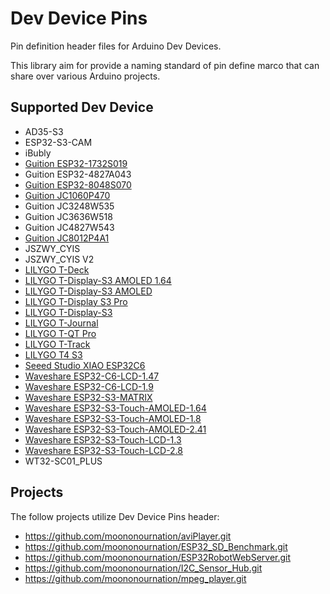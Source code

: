 # Dev Device Pins

Pin definition header files for Arduino Dev Devices.

This library aim for provide a naming standard of pin define marco that can share over various Arduino projects.

## Supported Dev Device

* AD35-S3
* ESP32-S3-CAM
* iBubly
* [Guition ESP32-1732S019](https://www.aliexpress.com/item/1005005059421229.html)
* Guition ESP32-4827A043
* [Guition ESP32-8048S070](https://www.aliexpress.com/item/1005004952726089.html)
* [Guition JC1060P470](https://www.aliexpress.com/item/1005008328088576.html)
* Guition JC3248W535
* Guition JC3636W518
* Guition JC4827W543
* [Guition JC8012P4A1](https://www.aliexpress.com/item/1005008789890066.html)
* JSZWY_CYIS
* JSZWY_CYIS V2
* [LILYGO T-Deck](https://www.lilygo.cc/products/t-deck?bg_ref=Ts2JN05e23)
* [LILYGO T-Display-S3 AMOLED 1.64](https://www.lilygo.cc/products/t-display-s3-amoled-1-64?bg_ref=Ts2JN05e23)
* [LILYGO T-Display-S3 AMOLED](https://www.lilygo.cc/products/t-display-s3-amoled?bg_ref=Ts2JN05e23)
* [LILYGO T-Display S3 Pro](https://www.lilygo.cc/products/t-display-s3-pro?bg_ref=Ts2JN05e23)
* [LILYGO T-Display-S3](https://www.lilygo.cc/products/t-display-s3?bg_ref=Ts2JN05e23)
* [LILYGO T-Journal](https://www.lilygo.cc/products/t-journal?bg_ref=Ts2JN05e23)
* [LILYGO T-QT Pro](https://www.lilygo.cc/products/t-qt-pro?bg_ref=Ts2JN05e23)
* [LILYGO T-Track](https://www.lilygo.cc/products/t-track?bg_ref=Ts2JN05e23)
* [LILYGO T4 S3](https://www.lilygo.cc/products/t4-s3?bg_ref=Ts2JN05e23)
* [Seeed Studio XIAO ESP32C6](https://www.seeedstudio.com/Seeed-Studio-XIAO-ESP32C6-p-5884.html)
* [Waveshare ESP32-C6-LCD-1.47](https://www.waveshare.com/esp32-c6-lcd-1.47.htm?&aff_id=107987)
* [Waveshare ESP32-C6-LCD-1.9](https://www.waveshare.com/esp32-c6-lcd-1.9.htm?&aff_id=107987)
* [Waveshare ESP32-S3-MATRIX](https://www.waveshare.com/esp32-s3-matrix.htm?&aff_id=107987)
* [Waveshare ESP32-S3-Touch-AMOLED-1.64](https://www.waveshare.com/esp32-s3-touch-amoled-1.64.htm?&aff_id=107987)
* [Waveshare ESP32-S3-Touch-AMOLED-1.8](https://www.waveshare.com/esp32-s3-touch-amoled-1.8.htm?&aff_id=107987)
* [Waveshare ESP32-S3-Touch-AMOLED-2.41](https://www.waveshare.com/esp32-s3-touch-amoled-2.41.htm?&aff_id=107987)
* [Waveshare ESP32-S3-Touch-LCD-1.3](https://www.waveshare.com/esp32-s3-lcd-1.3.htm?&aff_id=107987)
* [Waveshare ESP32-S3-Touch-LCD-2.8](https://www.waveshare.com/esp32-s3-touch-lcd-2.8.htm?&aff_id=107987)
* WT32-SC01_PLUS

## Projects

The follow projects utilize Dev Device Pins header:

- <https://github.com/moononournation/aviPlayer.git>
- <https://github.com/moononournation/ESP32_SD_Benchmark.git>
- <https://github.com/moononournation/ESP32RobotWebServer.git>
- <https://github.com/moononournation/I2C_Sensor_Hub.git>
- <https://github.com/moononournation/mpeg_player.git>
